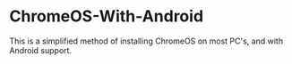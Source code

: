 # ChromeOS-With-Android
This is a simplified method of installing ChromeOS on most PC's, and with Android support.
